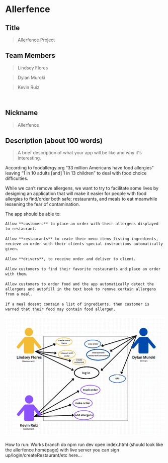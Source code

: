 # Allerfence

## Title 

> Allerfence Project

## Team Members 

> Lindsey Flores 

> Dylan Muroki 

> Kevin Ruiz  

  

## Nickname 

>  Allerfence

 
## Description (about 100 words) 

> A brief description of what your app will be like and why it's interesting. 

According to foodallergy.org “33 million Americans have food allergies” leaving “1 in 10 adults [and] 1 in 13 children” to deal with food choice difficulties.  

While we can’t remove allergens, we want to try to facilitate some lives by designing an application that will make it easier for people with food allergies to find/order both safe; restaurants, and meals to eat meanwhile lessening the fear of contamination. 

The app should be able to: 

    Allow **customers** to place an order with their allergens displayed to restaurant.
    
    Allow **restaurants** to ceate their menu items listing ingredients, recieve an order with their clients special instructions automatically given. 

    Allow **drivers**, to receive order and deliver to client.

    Allow customers to find their favorite restaurants and place an order with them.

    Allow customers to order food and the app automatically detect the allergens and autofill in the text book to remove certain allergens from a meal.

    If a meal doesnt contain a list of ingredients, then customer is warned that their food may contain food allergen.

![image](https://github.com/Nhtoi/Allerfence/blob/main/UseCase.png?raw=true)

How to run: 
Works branch
do npm run dev
open index.html (should look like the allerfence homepage) with live server
you can sign up/login/createRestaurant/etc here...

    

